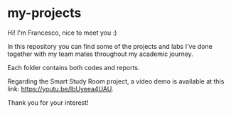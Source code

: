 # my-projects
Hi! I'm Francesco, nice to meet you :)

In this repository you can find some of the projects and labs I've done together with my team mates throughout my academic journey.

Each folder contains both codes and reports.

Regarding the Smart Study Room project, a video demo is available at this link: https://youtu.be/IbUyeea4UAU.

Thank you for your interest! 



